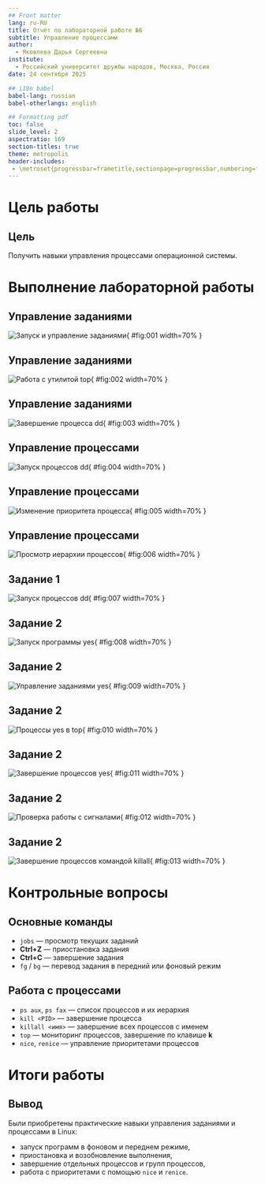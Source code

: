 ```yaml
---
## Front matter
lang: ru-RU
title: Отчёт по лабораторной работе №6
subtitle: Управление процессами
author:
  - Яковлева Дарья Сергеевна
institute:
  - Российский университет дружбы народов, Москва, Россия
date: 24 сентября 2025

## i18n babel
babel-lang: russian
babel-otherlangs: english

## Formatting pdf
toc: false
slide_level: 2
aspectratio: 169
section-titles: true
theme: metropolis
header-includes:
 - \metroset{progressbar=frametitle,sectionpage=progressbar,numbering=fraction}
---
```


# Цель работы

## Цель

Получить навыки управления процессами операционной системы.

# Выполнение лабораторной работы

## Управление заданиями

![Запуск и управление заданиями](image/01.png){ #fig:001 width=70% }

## Управление заданиями

![Работа с утилитой top](image/02.png){ #fig:002 width=70% }

## Управление заданиями

![Завершение процесса dd](image/03.png){ #fig:003 width=70% }

## Управление процессами

![Запуск процессов dd](image/04.png){ #fig:004 width=70% }

## Управление процессами

![Изменение приоритета процесса](image/05.png){ #fig:005 width=70% }

## Управление процессами

![Просмотр иерархии процессов](image/06.png){ #fig:006 width=70% }

## Задание 1

![Запуск процессов dd](image/07.png){ #fig:007 width=70% }

## Задание 2

![Запуск программы yes](image/08.png){ #fig:008 width=70% }

## Задание 2

![Управление заданиями yes](image/09.png){ #fig:009 width=70% }

## Задание 2

![Процессы yes в top](image/10.png){ #fig:010 width=70% }

## Задание 2

![Завершение процессов yes](image/11.png){ #fig:011 width=70% }

## Задание 2

![Проверка работы с сигналами](image/12.png){ #fig:012 width=70% }

## Задание 2

![Завершение процессов командой killall](image/13.png){ #fig:013 width=70% }

# Контрольные вопросы

## Основные команды

* `jobs` — просмотр текущих заданий
* **Ctrl+Z** — приостановка задания
* **Ctrl+C** — завершение задания
* `fg` / `bg` — перевод задания в передний или фоновый режим

## Работа с процессами

* `ps aux`, `ps fax` — список процессов и их иерархия
* `kill <PID>` — завершение процесса
* `killall <имя>` — завершение всех процессов с именем
* `top` — мониторинг процессов, завершение по клавише **k**
* `nice`, `renice` — управление приоритетами процессов

# Итоги работы

## Вывод

Были приобретены практические навыки управления заданиями и процессами в Linux:  
* запуск программ в фоновом и переднем режиме,  
* приостановка и возобновление выполнения,  
* завершение отдельных процессов и групп процессов,  
* работа с приоритетами с помощью `nice` и `renice`.  
